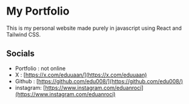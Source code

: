 # My Portfolio

This is my personal website made purely in javascript using React and Tailwind CSS.

## Socials  

- Portfolio : not online
- X : [https://x.com/eduuaan/](https://x.com/eduuaan)
- Github : [https://github.com/edu008/](https://github.com/edu008/)
- instagram: [https://www.instagram.com/eduanroci](https://www.instagram.com/eduanroci)
